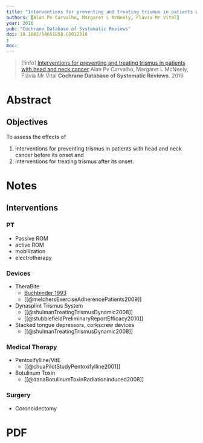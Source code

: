```yaml
---
title: "Interventions for preventing and treating trismus in patients with head and neck cancer"
authors: [Alan Pv Carvalho, Margaret L McNeely, Flávia Mr Vital]
year: 2016
pub: "Cochrane Database of Systematic Reviews"
doi: 10.1002/14651858.CD012316
: 
moc: 
---
```

>[!info]
[Interventions for preventing and treating trismus in patients with head and neck cancer](https://pubmed.ncbi.nlm.nih.gov//)
Alan Pv Carvalho, Margaret L McNeely, Flávia Mr Vital
**Cochrane Database of Systematic Reviews**. 2016

# Abstract

## Objectives
To assess the effects of
1) interventions for preventing trismus in patients with head and neck cancer before its onset and
2) interventions for treating trismus after its onset.

# Notes
## Interventions
### PT
- Passive ROM
- active ROM
- mobilization
- electrotherapy

### Devices
- TheraBite
	- [Buchbinder 1993](https://doi.org/10.1016/S0278-2391(10)80104-1)
	- [[@melchersExerciseAdherencePatients2009]]
- Dynasplint Trismus System
	- [[@shulmanTreatingTrismusDynamic2008]]
	- [[@stubblefieldPreliminaryReportEfficacy2010]]
- Stacked tongue depressors, corkscrew devices
	- [[@shulmanTreatingTrismusDynamic2008]]

### Medical Therapy
- Pentoxifylline/VitE
	- [[@chuaPilotStudyPentoxifylline2001]]
- Botulinum Toxin
	- [[@danaBotulinumToxinRadiationinduced2008]]

### Surgery
- Coronoidectomy

# PDF